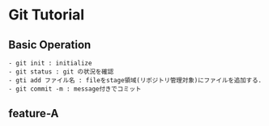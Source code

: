 # Git Tutorial
## Basic Operation
    - git init : initialize
    - git status : git の状況を確認
    - gti add ファイル名 : fileをstage領域(リポジトリ管理対象)にファイルを追加する.
    - git commit -m : message付きでコミット

## feature-A
